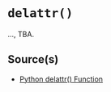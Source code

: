 # `delattr()`

..., TBA.

## Source(s)

- [Python delattr() Function](https://www.w3schools.com/python/ref_func_delattr.asp)
